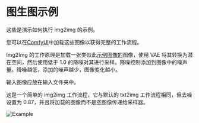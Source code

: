 # 图生图示例

这些是演示如何执行 img2img 的示例。

您可以在[ComfyUI](https://github.com/comfyanonymous/ComfyUI)中加载这些图像以获得完整的工作流程。

Img2Img 的工作原理是加载一张类似此[示例图像的](https://github.com/comfyanonymous/ComfyUI/blob/master/input/example.png)图像，使用 VAE 将其转换为潜在空间，然后使用低于 1.0 的降噪对其进行采样。降噪控制添加到图像中的噪声量。降噪越低，添加的噪声越少，图像变化越小。

输入图像应放在输入文件夹中。

这是一个简单的 img2img 工作流程，它与默认的 txt2img 工作流程相同，但去噪设置为 0.87，并且将加载的图像而不是空图像传递给采样器。

![Example](img2img_workflow.png)
